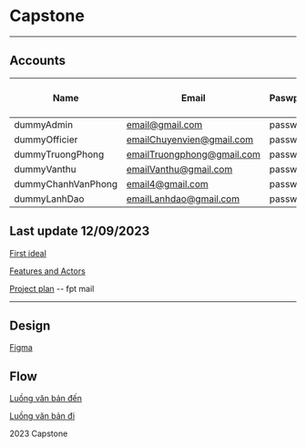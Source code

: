 # Capstone

---

## Accounts

| Name               | Email            | Paswpord | Role ID | Job Position ID |
| ------------------ | ---------------- | -------- | ------- | --------------- |
| dummyAdmin         | email@gmail.com  | password | 2       | 1               |
| dummyOfficier      | emailChuyenvien@gmail.com | password | 1       | 1               |
| dummyTruongPhong   | emailTruongphong@gmail.com | password | 1       | 2               |
| dummyVanthu        | emailVanthu@gmail.com | password | 1       | 3               |
| dummyChanhVanPhong | email4@gmail.com | password | 1       | 4               |
| dummyLanhDao       | emailLanhdao@gmail.com | password | 1       | 6               |

## Last update 12/09/2023

[First ideal](https://lucid.app/lucidchart/0a241539-526f-4aa9-91b5-5bd295faccab/view?page=0_0#)

[Features and Actors](https://lucid.app/lucidchart/dc7b3d94-89c7-4d26-a0eb-13199abc0801/edit?beaconFlowId=3101107C7C3D5CF6&invitationId=inv_48cae0ba-800e-4d5c-811d-aa9bd9a65821&page=0_0#)

[Project plan](https://docs.google.com/spreadsheets/d/1RnE0gb4YQmA0jegu4ucekXinwKjCz0GT8JERSmzUVNw/edit?usp=sharing) -- fpt mail

---

## Design

[Figma](https://www.figma.com/file/iLISn7WVIXUg8X4luhZgz7/Untitled?type=design&node-id=0%3A1&mode=design&t=ykrSVH8eNxI25daT-1)

## Flow

[Luồng văn bản đến](https://lucid.app/lucidchart/8aef71bf-1d07-4f07-b730-95234780e088/edit?viewport_loc=-443%2C384%2C1852%2C1034%2Cm-5o7ONTd-nK&invitationId=inv_9a58434e-789d-413f-9103-f6b122e2c2de)

[Luồng văn bản đi](https://lucid.app/lucidchart/2eb9ed5c-e1c9-4c19-a2e3-640cb0cdc34a/edit?viewport_loc=-367%2C59%2C2777%2C1551%2Cm-5o7ONTd-nK&invitationId=inv_1c303fd4-fd60-4213-8170-bf780b0117a7)

2023 Capstone
